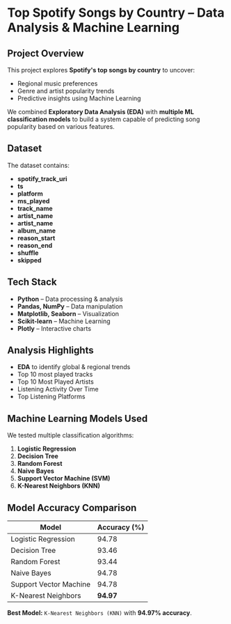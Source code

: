 #  Top Spotify Songs by Country – Data Analysis & Machine Learning

##  Project Overview
This project explores **Spotify's top songs by country** to uncover:
- Regional music preferences
- Genre and artist popularity trends
- Predictive insights using Machine Learning

We combined **Exploratory Data Analysis (EDA)** with **multiple ML classification models** to build a system capable of predicting song popularity based on various features.


##  Dataset
The dataset contains:
- **spotify_track_uri**
- **ts**
- **platform**
- **ms_played**
- **track_name**
- **artist_name**
- **artist_name**
- **album_name**
- **reason_start**
- **reason_end**
- **shuffle**
- **skipped**



## Tech Stack
- **Python** – Data processing & analysis
- **Pandas, NumPy** – Data manipulation
- **Matplotlib, Seaborn** – Visualization
- **Scikit-learn** – Machine Learning
- **Plotly** – Interactive charts


##  Analysis Highlights
- **EDA** to identify global & regional trends
- Top 10 most played tracks
- Top 10 Most Played Artists
- Listening Activity Over Time
- Top Listening Platforms


##  Machine Learning Models Used
We tested multiple classification algorithms:
1. **Logistic Regression**
2. **Decision Tree**
3. **Random Forest**
4. **Naive Bayes**
5. **Support Vector Machine (SVM)**
6. **K-Nearest Neighbors (KNN)**



## Model Accuracy Comparison


| Model                  | Accuracy (%) |
|------------------------|--------------|
| Logistic Regression    | 94.78        |
| Decision Tree          | 93.46        |
| Random Forest          | 93.44        |
| Naive Bayes            | 94.78        |
| Support Vector Machine | 94.78        |
| K-Nearest Neighbors    | **94.97**    |

**Best Model:** `K-Nearest Neighbors (KNN)` with **94.97% accuracy**.
